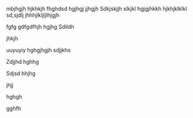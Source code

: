 mbjhgjh
hjkhkjh
fhghdsd
hgjhgj
jjhgjh
Sdkjskjjh
slkjkl
hgjgjhkkh
hjkhjklklkl
sd,sjdlj
jhhhjlkljljlhjgjh

fgfg
gdfgdfhjh
hgjhg
Sdildh

jhkjh

uuyuyiy
hghgjhgjh
sdjjkhs

Zdjjhd
hghhg

Sdjsd
hhjhg

jhjj

hghgh


gghfh
